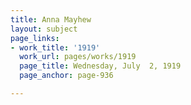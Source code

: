 ```yaml
---
title: Anna Mayhew
layout: subject
page_links:
- work_title: '1919'
  work_url: pages/works/1919
  page_title: Wednesday, July  2, 1919
  page_anchor: page-936

---
```


